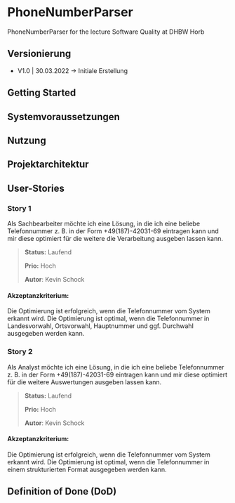 # PhoneNumberParser
PhoneNumberParser for the lecture Software Quality at DHBW Horb

## Versionierung
* V1.0 | 30.03.2022 -> Initiale Erstellung

## Getting Started

## Systemvoraussetzungen

## Nutzung

## Projektarchitektur

## User-Stories

### Story 1
Als Sachbearbeiter möchte ich eine Lösung, in die ich eine beliebe Telefonnummer z. B. in der Form +49(187)-42031-69 eintragen kann und mir diese optimiert für die weitere die Verarbeitung ausgeben lassen kann.

> **Status:** Laufend
> 
> **Prio:** Hoch
> 
> **Autor**: Kevin Schock

#### Akzeptanzkriterium:
Die Optimierung ist erfolgreich, wenn die Telefonnummer vom System erkannt wird. Die Optimierung ist optimal, wenn die Telefonnummer in Landesvorwahl, Ortsvorwahl, Hauptnummer und ggf. Durchwahl ausgegeben werden kann.

### Story 2
Als Analyst möchte ich eine Lösung, in die ich eine beliebe Telefonnummer z. B. in der Form +49(187)-42031-69 eintragen kann und mir diese optimiert für die weitere Auswertungen ausgeben lassen kann.

> **Status:** Laufend
> 
> **Prio:** Hoch
> 
> **Autor**: Kevin Schock

#### Akzeptanzkriterium:
Die Optimierung ist erfolgreich, wenn die Telefonnummer vom System erkannt wird. Die Optimierung ist optimal, wenn die Telefonnummer in einem strukturierten Format ausgegeben werden kann.

## Definition of Done (DoD)

